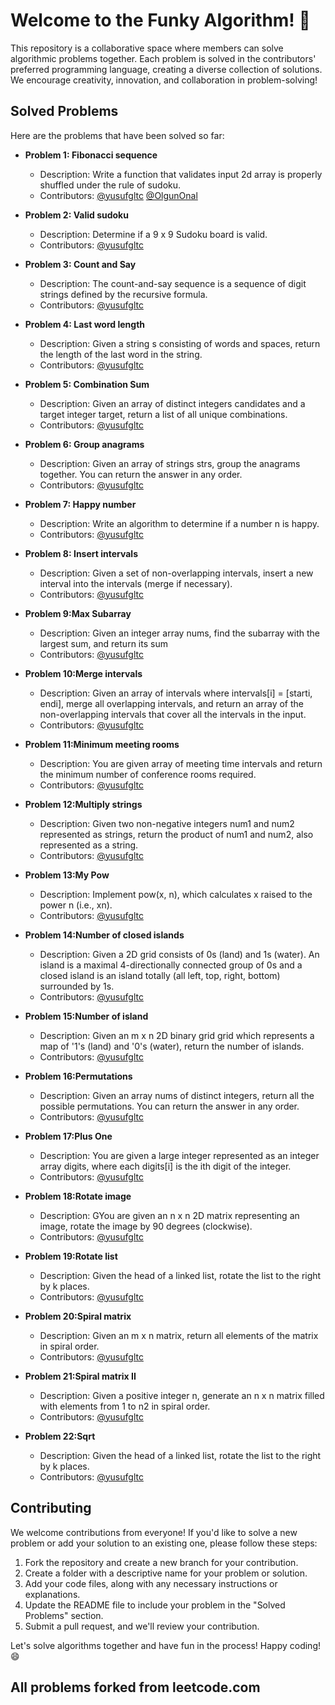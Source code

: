 # Welcome to the Funky Algorithm! 🎉

This repository is a collaborative space where members can solve algorithmic problems together. Each problem is solved in the contributors' preferred programming language, creating a diverse collection of solutions. We encourage creativity, innovation, and collaboration in problem-solving!

## Solved Problems

Here are the problems that have been solved so far:

- **Problem 1: Fibonacci sequence**
  - Description: Write a function that validates input 2d array is properly shuffled under the rule of sudoku.
  - Contributors: [@yusufgltc](/yusufgltc) [@OlgunOnal](/OlgunOnal)

- **Problem 2: Valid sudoku**
  - Description: Determine if a 9 x 9 Sudoku board is valid.
  - Contributors: [@yusufgltc](/yusufgltc)
 
- **Problem 3: Count and Say**
  - Description: The count-and-say sequence is a sequence of digit strings defined by the recursive formula.
  - Contributors: [@yusufgltc](/yusufgltc)
 
- **Problem 4: Last word length**
  - Description: Given a string s consisting of words and spaces, return the length of the last word in the string.
  - Contributors: [@yusufgltc](/yusufgltc)
 
- **Problem 5: Combination Sum**
  - Description: Given an array of distinct integers candidates and a target integer target, return a list of all unique combinations.
  - Contributors: [@yusufgltc](/yusufgltc)

- **Problem 6: Group anagrams**
  - Description: Given an array of strings strs, group the anagrams together. You can return the answer in any order.
  - Contributors: [@yusufgltc](/yusufgltc)
 
- **Problem 7: Happy number**
  - Description: Write an algorithm to determine if a number n is happy.
  - Contributors: [@yusufgltc](/yusufgltc)
 
- **Problem 8: Insert intervals**
  - Description: Given a set of non-overlapping intervals, insert a new interval into the intervals (merge if necessary).
  - Contributors: [@yusufgltc](/yusufgltc)
 
- **Problem 9:Max Subarray**
  - Description: Given an integer array nums, find the subarray with the largest sum, and return its sum
  - Contributors: [@yusufgltc](/yusufgltc)
 
- **Problem 10:Merge intervals**
  - Description: Given an array of intervals where intervals[i] = [starti, endi], merge all overlapping intervals, and return an array of the non-overlapping intervals that cover all the intervals in the input.
  - Contributors: [@yusufgltc](/yusufgltc)

- **Problem 11:Minimum meeting rooms**
  - Description: You are given array of meeting time intervals and return the minimum number of conference rooms required.
  - Contributors: [@yusufgltc](/yusufgltc)
 
- **Problem 12:Multiply strings**
  - Description: Given two non-negative integers num1 and num2 represented as strings, return the product of num1 and num2, also represented as a string.
  - Contributors: [@yusufgltc](/yusufgltc)
 
- **Problem 13:My Pow**
  - Description: Implement pow(x, n), which calculates x raised to the power n (i.e., xn).
  - Contributors: [@yusufgltc](/yusufgltc)
 
- **Problem 14:Number of closed islands**
  - Description: Given a 2D grid consists of 0s (land) and 1s (water).  An island is a maximal 4-directionally connected group of 0s and a closed island is an island totally (all left, top, right, bottom) surrounded by 1s.
  - Contributors: [@yusufgltc](/yusufgltc)
 
- **Problem 15:Number of island**
  - Description: Given an m x n 2D binary grid grid which represents a map of '1's (land) and '0's (water), return the number of islands.
  - Contributors: [@yusufgltc](/yusufgltc)

 - **Problem 16:Permutations**
   - Description: Given an array nums of distinct integers, return all the possible permutations. You can return the answer in any order.
   - Contributors: [@yusufgltc](/yusufgltc)

 - **Problem 17:Plus One**
   - Description: You are given a large integer represented as an integer array digits, where each digits[i] is the ith digit of the integer.
   - Contributors: [@yusufgltc](/yusufgltc)

 - **Problem 18:Rotate image**
   - Description: GYou are given an n x n 2D matrix representing an image, rotate the image by 90 degrees (clockwise).
   - Contributors: [@yusufgltc](/yusufgltc)

 - **Problem 19:Rotate list**
   - Description: Given the head of a linked list, rotate the list to the right by k places.
   - Contributors: [@yusufgltc](/yusufgltc)

 - **Problem 20:Spiral matrix**
   - Description: Given an m x n matrix, return all elements of the matrix in spiral order.
   - Contributors: [@yusufgltc](/yusufgltc)

 - **Problem 21:Spiral matrix II**
   - Description: Given a positive integer n, generate an n x n matrix filled with elements from 1 to n2 in spiral order.
   - Contributors: [@yusufgltc](/yusufgltc)

 - **Problem 22:Sqrt**
   - Description: Given the head of a linked list, rotate the list to the right by k places.
   - Contributors: [@yusufgltc](/yusufgltc)


## Contributing

We welcome contributions from everyone! If you'd like to solve a new problem or add your solution to an existing one, please follow these steps:

1. Fork the repository and create a new branch for your contribution.
2. Create a folder with a descriptive name for your problem or solution.
3. Add your code files, along with any necessary instructions or explanations.
4. Update the README file to include your problem in the "Solved Problems" section.
5. Submit a pull request, and we'll review your contribution.

Let's solve algorithms together and have fun in the process! Happy coding! 😄

## All problems forked from leetcode.com 

